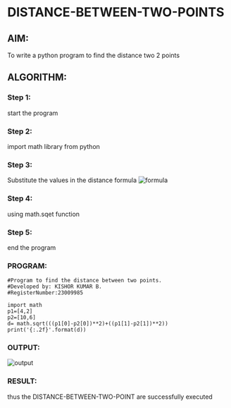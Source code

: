# DISTANCE-BETWEEN-TWO-POINTS

## AIM:
To write a python program to find the distance two 2 points
## ALGORITHM:
### Step 1: 
start the program
### Step 2: 
import math library from python
### Step 3: 
Substitute the values in the distance formula  ![formula](https://github.com/Kishorerz/DISTANCE-BETWEEN-TWO-POINTS/assets/144451216/d5c8c550-f92f-482e-af02-3b99968e969c)
### Step 4: 
using math.sqet function 
### Step 5: 
end the program
### PROGRAM:
  ```
#Program to find the distance between two points.
#Developed by: KISHOR KUMAR B.
#RegisterNumber:23009985

import math
p1=[4,2]
p2=[10,6]
d= math.sqrt(((p1[0]-p2[0])**2)+((p1[1]-p2[1])**2))
print('{:.2f}'.format(d))
  
  ```


### OUTPUT:
![output](https://github.com/Kishorerz/DISTANCE-BETWEEN-TWO-POINTS/assets/144451216/3d272c3a-5ed9-4d01-9b2e-600f7f7953df)


### RESULT:
thus the  DISTANCE-BETWEEN-TWO-POINT  are successfully executed
